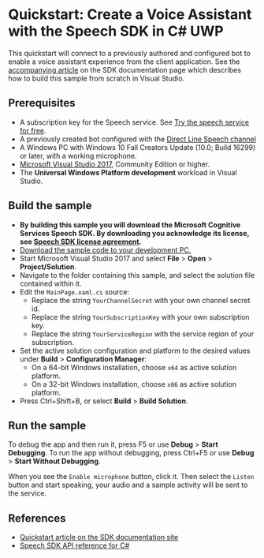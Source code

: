# Quickstart: Create a Voice Assistant with the Speech SDK in C# UWP

This quickstart will connect to a previously authored and configured bot to enable a voice assistant experience from the client application.
See the [accompanying article](https://docs.microsoft.com/en-us/azure/cognitive-services/speech-service/quickstart-voice-assistant-csharp-uwp) on the SDK documentation page which describes how to build this sample from scratch in Visual Studio.

## Prerequisites

* A subscription key for the Speech service. See [Try the speech service for free](https://docs.microsoft.com/en-us/azure/cognitive-services/speech-service/get-started).
* A previously created bot configured with the [Direct Line Speech channel](https://docs.microsoft.com/azure/bot-service/bot-service-channel-connect-directlinespeech)
* A Windows PC with Windows 10 Fall Creators Update (10.0; Build 16299) or later, with a working microphone.
* [Microsoft Visual Studio 2017](https://www.visualstudio.com/), Community Edition or higher.
* The **Universal Windows Platform development** workload in Visual Studio.

## Build the sample

* **By building this sample you will download the Microsoft Cognitive Services Speech SDK. By downloading you acknowledge its license, see [Speech SDK license agreement](https://aka.ms/csspeech/license201809).**
* [Download the sample code to your development PC.](/README.md#get-the-samples)
* Start Microsoft Visual Studio 2017 and select **File** \> **Open** \> **Project/Solution**.
* Navigate to the folder containing this sample, and select the solution file contained within it.
* Edit the `MainPage.xaml.cs` source:
  * Replace the string `YourChannelSecret` with your own channel secret id.
  * Replace the string `YourSubscriptionKey` with your own subscription key.
  * Replace the string `YourServiceRegion` with the service region of your subscription.
* Set the active solution configuration and platform to the desired values under **Build** \> **Configuration Manager**:
  * On a 64-bit Windows installation, choose `x64` as active solution platform.
  * On a 32-bit Windows installation, choose `x86` as active solution platform.
* Press Ctrl+Shift+B, or select **Build** \> **Build Solution**.

## Run the sample

To debug the app and then run it, press F5 or use **Debug** \> **Start Debugging**. To run the app without debugging, press Ctrl+F5 or use **Debug** \> **Start Without Debugging**.

When you see the `Enable microphone` button, click it. Then select the `Listen` button and start speaking, your audio and a sample activity will be sent to the service.

## References

* [Quickstart article on the SDK documentation site](https://docs.microsoft.com/azure/cognitive-services/speech-service/quickstart-voice-assistant-csharp-uwp)
* [Speech SDK API reference for C#](https://docs.microsoft.com/en-us/dotnet/api/microsoft.cognitiveservices.speech.dialog?view=azure-dotnet)
